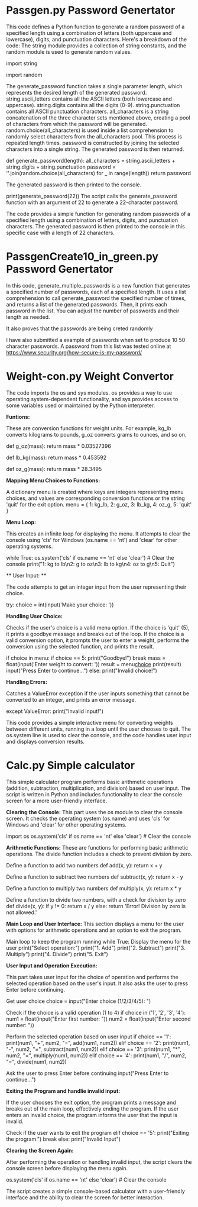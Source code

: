 # Passgen.py Password Genertator

This code defines a Python function to generate a random password of a specified length using a combination of letters (both uppercase and lowercase), digits, and punctuation characters. Here's a breakdown of the code:
The string module provides a collection of string constants, and the random module is used to generate random values.

import string

import random

The generate_password function takes a single parameter length, which represents the desired length of the generated password.
string.ascii_letters contains all the ASCII letters (both lowercase and uppercase).
string.digits contains all the digits (0-9).
string.punctuation contains all ASCII punctuation characters.
all_characters is a string concatenation of the three character sets mentioned above, creating a pool of characters from which the password will be generated.
random.choice(all_characters) is used inside a list comprehension to randomly select characters from the all_characters pool. This process is repeated length times.
password is constructed by joining the selected characters into a single string.
The generated password is then returned.


def generate_password(length):
    all_characters = string.ascii_letters + string.digits + string.punctuation
    password = ''.join(random.choice(all_characters) for _ in range(length))
    return password

The generated password is then printed to the console.

print(generate_password(22))
The script calls the generate_password function with an argument of 22 to generate a 22-character password.

The code provides a simple function for generating random passwords of a specified length using a combination of letters, digits, and punctuation characters. The generated password is then printed to the console in this specific case with a length of 22 characters.

# PassgenCreate10_in_green.py Password Genertator

In this code, generate_multiple_passwords is a new function that generates a specified number of passwords, each of a specified length. It uses a list comprehension to call generate_password the specified number of times, and returns a list of the generated passwords. Then, it prints each password in the list. You can adjust the number of passwords and their length as needed.

It also proves that the passwords are being creted randomly

I have also submitted a example of passwords when set to produce 10 50 character passwords. A password from this list was tested online at https://www.security.org/how-secure-is-my-password/


# Weight-con.py Weight Convertor

The code imports the os and sys modules. os provides a way to use operating system-dependent functionality, and sys provides access to some variables used or maintained by the Python interpreter.

**Funtions:**

These are conversion functions for weight units. For example, kg_lb converts kilograms to pounds, g_oz converts grams to ounces, and so on.

def g_oz(mass):
    return mass * 0.03527396

def lb_kg(mass):
    return mass * 0.453592

def oz_g(mass):
    return mass * 28.3495

**Mapping Menu Choices to Functions:**

A dictionary menu is created where keys are integers representing menu choices, and values are corresponding conversion functions or the string 'quit' for the exit option.
menu = {
    1: kg_lb,
    2: g_oz,
    3: lb_kg,
    4: oz_g,
    5: 'quit'
}

**Menu Loop:**

This creates an infinite loop for displaying the menu. It attempts to clear the console using 'cls' for Windows (os.name == 'nt') and 'clear' for other operating systems.

while True:
    os.system('cls' if os.name == 'nt' else 'clear')  # Clear the console
    print("1: kg to lb\n2: g to oz\n3: lb to kg\n4: oz to g\n5: Quit")

** User Input: **

The code attempts to get an integer input from the user representing their choice.

try:
    choice = int(input('Make your choice: '))

**Handling User Choice:**

Checks if the user's choice is a valid menu option. If the choice is 'quit' (5), it prints a goodbye message and breaks out of the loop.
If the choice is a valid conversion option, it prompts the user to enter a weight, performs the conversion using the selected function, and prints the result.

if choice in menu:
    if choice == 5:
        print("Goodbye!")
        break
    mass = float(input('Enter weight to convert: '))
    result = menu[choice](mass)
    print(result)
    input("Press Enter to continue...")
else:
    print("Invalid choice!")

**Handling Errors:**

Catches a ValueError exception if the user inputs something that cannot be converted to an integer, and prints an error message.

except ValueError:
    print("Invalid input!")

This code provides a simple interactive menu for converting weights between different units, running in a loop until the user chooses to quit. The os.system line is used to clear the console, and the code handles user input and displays conversion results.

# Calc.py Simple calculator 

This simple calculator program performs basic arithmetic operations (addition, subtraction, multiplication, and division) based on user input. The script is written in Python and includes functionality to clear the console screen for a more user-friendly interface.

**Clearing the Console:**
This part uses the os module to clear the console screen. It checks the operating system (os.name) and uses 'cls' for Windows and 'clear' for other operating systems.

import os
os.system('cls' if os.name == 'nt' else 'clear')  # Clear the console

**Arithmetic Functions:**
These are functions for performing basic arithmetic operations. The divide function includes a check to prevent division by zero.

Define a function to add two numbers
def add(x, y):
    return x + y

Define a function to subtract two numbers
def subtract(x, y):
    return x - y

Define a function to multiply two numbers
def multiply(x, y):
    return x * y

Define a function to divide two numbers, with a check for division by zero
def divide(x, y):
    if y != 0:
        return x / y
    else:
        return 'Error! Division by zero is not allowed.'

**Main Loop and User Interface:**
This section displays a menu for the user with options for arithmetic operations and an option to exit the program.

Main loop to keep the program running
while True:
    Display the menu for the user
    print("Select operation:")
    print("1. Add")
    print("2. Subtract")
    print("3. Multiply")
    print("4. Divide")
    print("5. Exit")

**User Input and Operation Execution:**

This part takes user input for the choice of operation and performs the selected operation based on the user's input. It also asks the user to press Enter before continuing.

Get user choice
    choice = input("Enter choice (1/2/3/4/5): ")

Check if the choice is a valid operation (1 to 4)
    if choice in ('1', '2', '3', '4'):
        num1 = float(input("Enter first number: "))
        num2 = float(input("Enter second number: "))

Perform the selected operation based on user input
        if choice == '1':
            print(num1, "+", num2, "=", add(num1, num2))
        elif choice == '2':
            print(num1, "-", num2, "=", subtract(num1, num2))
        elif choice == '3':
            print(num1, "*", num2, "=", multiply(num1, num2))
        elif choice == '4':
            print(num1, "/", num2, "=", divide(num1, num2))

Ask the user to press Enter before continuing
        input("Press Enter to continue...")

**Exiting the Program and handlie invalid input:**  

If the user chooses the exit option, the program prints a message and breaks out of the main loop, effectively ending the program.
If the user enters an invalid choice, the program informs the user that the input is invalid.

Check if the user wants to exit the program
    elif choice == '5':
        print("Exiting the program.")
        break
    else:
        print("Invalid Input")

**Clearing the Screen Again:**

After performing the operation or handling invalid input, the script clears the console screen before displaying the menu again.

os.system('cls' if os.name == 'nt' else 'clear')  # Clear the console

The script creates a simple console-based calculator with a user-friendly interface and the ability to clear the screen for better interaction.
